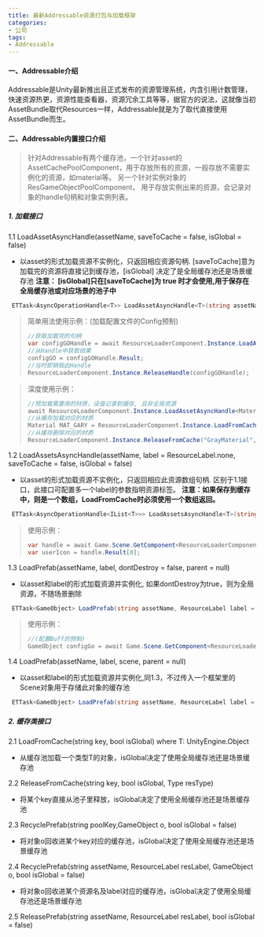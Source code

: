```yaml
---
title: 最新Addressable资源打包与加载框架
categories:
- 公司
tags: 
- Addressable
---
```


#### 一、Addressable介绍

Addressable是Unity最新推出且正式发布的资源管理系统，内含引用计数管理，快速资源热更，资源性能查看器，资源冗余工具等等，据官方的说法，这就像当初AssetBundle取代Resources一样，Addressable就是为了取代直接使用AssetBundle而生。

#### 二、Addressable内置接口介绍

> 针对Addressable有两个缓存池，一个针对asset的AssetCachePoolComponent，用于存放所有的资源，一般存放不需要实例化的资源，如material等。  另一个针对实例对象的ResGameObjectPoolComponent， 用于存放实例出来的资源，会记录对象的handle句柄和对象实例列表。

 ##### 1. 加载接口

1.1 LoadAssetAsyncHandle(assetName, saveToCache = false, isGlobal = false)
 * 以asset的形式加载资源不实例化，只返回相应资源句柄. [saveToCache]意为加载完的资源将直接记到缓存池，[isGlobal] 决定了是全局缓存池还是场景缓存池
**注意： [isGlobal]只在[saveToCache]为 true 时才会使用,用于保存在全局缓存池或对应场景的池子中**
```csharp
 ETTask<AsyncOperationHandle<T>> LoadAssetAsyncHandle<T>(string assetName, bool saveToCache = false, bool isGlobal = false)
```

>简单用法使用示例：(加载配置文件的Config预制)
>
>```csharp
> //获取加载完的句柄
> var configGOHandle = await ResourceLoaderComponent.Instance.LoadAssetAsyncHandle<GameObject>("Config");
>//从Handle中获取结果
> configGO = configGOHandle.Result;
> //当时即销毁此Handle
>ResourceLoaderComponent.Instance.ReleaseHandle(configGOHandle);


>深度使用示例：
>```csharp
>//预加载需要用的材质，设值记录到缓存, 且非全局资源
>await ResourceLoaderComponent.Instance.LoadAssetAsyncHandle<Material>("GrayMaterial",true,false);
> //从缓存加载对应的材质
> Material MAT_GARY = ResourceLoaderComponent.Instance.LoadFromCache<Material>("GrayMaterial", false);
>//从缓存删除对应的材质
> ResourceLoaderComponent.Instance.ReleaseFromCache("GrayMaterial",false,typeof(Material));
>```

1.2 LoadAssetsAsyncHandle(assetName, label = ResourceLabel.none, saveToCache = false, isGlobal = false)
* 以asset的形式加载资源不实例化，只返回相应此资源数组句柄. 区别于1.1接口，此接口可配置多一个label的参数指明资源标签。
**注意：如果保存到缓存中，则是一个数组，LoadFromCache时必须使用一个数组返回。**
```csharp
 ETTask<AsyncOperationHandle<IList<T>>> LoadAssetsAsyncHandle<T>(string assetName, ResourceLabel label = ResourceLabel.none, bool saveToCache = false, bool isGlobal = false)
```

>使用示例：
>```csharp
>var handle = await Game.Scene.GetComponent<ResourceLoaderComponent>().LoadAssetsAsyncHandle<GameObject>("HeadResSmallSize",ResourceLabel.ui);
>var userIcon = handle.Result[0];
>``` 
 
1.3 LoadPrefab(assetName, label, dontDestroy = false, parent = null)
* 以asset和label的形式加载资源并实例化, 如果dontDestroy为true，则为全局资源，不随场景删除
```csharp
 ETTask<GameObject> LoadPrefab(string assetName, ResourceLabel label = ResourceLabel.none, bool dontDestroy = false, Transform parent = null)
```

>使用示例：
>```csharp
>//(配置Buff的预制)
> GameObject configGo = await Game.Scene.GetComponent<ResourceLoaderComponent>().LoadPrefab($"{buffCfg}",ResourceLabel.buff);
 >```

1.4 LoadPrefab(assetName, label, scene, parent = null)
* 以asset和label的形式加载资源并实例化,同1.3，不过传入一个框架里的Scene对象用于存储此对象的缓存池
```csharp
 ETTask<GameObject> LoadPrefab(string assetName, ResourceLabel label = ResourceLabel.none, bool dontDestroy = false, Transform parent = null)
```

 ##### 2. 缓存类接口
 
 2.1 LoadFromCache<T>(string key, bool isGlobal) where T: UnityEngine.Object
 * 从缓存池加载一个类型T的对象，isGlobal决定了使用全局缓存池还是场景缓存池

2.2 ReleaseFromCache(string key, bool isGlobal, Type resType)
* 将某个key直接从池子里释放，isGlobal决定了使用全局缓存池还是场景缓存池

2.3 RecyclePrefab(string poolKey,GameObject o, bool isGlobal = false)
* 将对象o回收进某个key对应的缓存池，isGlobal决定了使用全局缓存池还是场景缓存池

2.4 RecyclePrefab(string assetName, ResourceLabel resLabel, GameObject o, bool isGlobal = false)
* 将对象o回收进某个资源名及label对应的缓存池，isGlobal决定了使用全局缓存池还是场景缓存池

2.5 ReleasePrefab(string assetName, ResourceLabel resLabel, bool isGlobal = false)